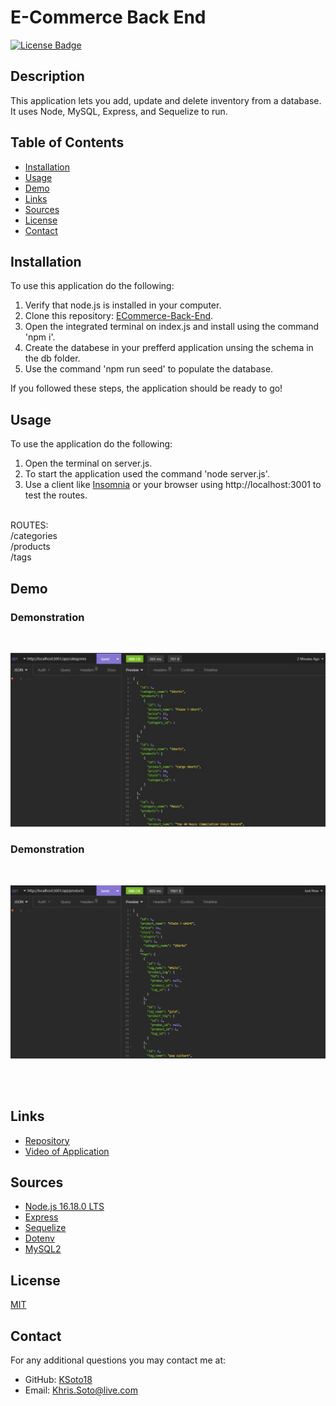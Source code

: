 # E-Commerce Back End

[![License Badge](https://img.shields.io/badge/license-MIT-success?style=for-the-badge&color=blue)](https://choosealicense.com/licenses/mit/)

## Description

 This application lets you add, update and delete inventory from a database. It uses Node, MySQL, Express, and Sequelize to run. 


## Table of Contents
* [Installation](#installation)
* [Usage](#usage)
* [Demo](#demo)
* [Links](#links)
* [Sources](#sources)
* [License](#license)
* [Contact](#contact)


## Installation

To use this application do the following:
 1. Verify that node.js is installed in your computer.
 2. Clone this repository: [ECommerce-Back-End](https://github.com/KSoto18/ECommerce-Back-End).
 3. Open the integrated terminal on index.js and install using the command 'npm i'.
 4. Create the databese in your prefferd application unsing the schema in the db folder.
 5. Use the command 'npm run seed' to populate the database.

If you followed these steps, the application should be ready to go!


## Usage

To use the application do the following:
 1. Open the terminal on server.js.
 2. To start the application used the command 'node server.js'.
 3. Use a client like [Insomnia](https://insomnia.rest/) or your browser using http://localhost:3001 to test the routes.

<br>
 ROUTES:
 <br> /categories 
 <br> /products
 <br> /tags


<br>

 ## Demo
 
 ### Demonstration
<br>

  ![Screenshot](./assets/Screenshot%201.jpg)
<br>

### Demonstration 
<br>
 
  ![Screenshot](./assets/Screenshot%202.jpg)

<br><br>

 ## Links

  - [Repository](https://github.com/KSoto18/ECommerce-Back-End)
  - [Video of Application](https://drive.google.com/file/d/1aI0gYORg2IqdqZeDe_dkqHGkfUpCt-pJ/view)

 ## Sources
  
  - [Node.js 16.18.0 LTS](https://nodejs.org/en/)
  - [Express](https://www.npmjs.com/package/express)
  - [Sequelize](https://www.npmjs.com/package/sequelize)
  - [Dotenv](https://www.npmjs.com/package/dotenv)
  - [MySQL2](https://www.npmjs.com/package/mysql)


 ## License
 [MIT](https://choosealicense.com/licenses/mit/)


 ## Contact
 For any additional questions you may contact me at: 
 - GitHub: [KSoto18](https://github.com/KSoto18)
 - Email: [Khris.Soto@live.com](mailto:Khris.Soto@live.com)